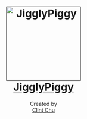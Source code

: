 <h1 align="center">
   <br>
   <a href=""><img src="" alt="JigglyPiggy" width="200">
   <br>
   JigglyPiggy</a>
   <br>
</h1>

<p align="center">
   Created by
   <br>
   <a href="https://github.com/clint-chu">Clint Chu</a>
   <br>
</p>